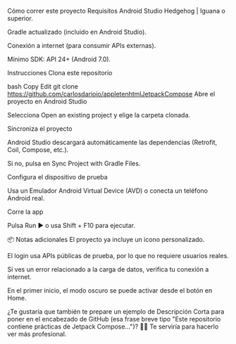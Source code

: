 Cómo correr este proyecto
Requisitos
Android Studio Hedgehog | Iguana o superior.

Gradle actualizado (incluido en Android Studio).

Conexión a internet (para consumir APIs externas).

Mínimo SDK: API 24+ (Android 7.0).

Instrucciones
Clona este repositorio

bash
Copy
Edit
git clone https://github.com/carlosdarioio/appletenhtmlJetpackCompose
Abre el proyecto en Android Studio

Selecciona Open an existing project y elige la carpeta clonada.

Sincroniza el proyecto

Android Studio descargará automáticamente las dependencias (Retrofit, Coil, Compose, etc.).

Si no, pulsa en Sync Project with Gradle Files.

Configura el dispositivo de prueba

Usa un Emulador Android Virtual Device (AVD) o conecta un teléfono Android real.

Corre la app

Pulsa Run ▶️ o usa Shift + F10 para ejecutar.

📦 Notas adicionales
El proyecto ya incluye un icono personalizado.

El login usa APIs públicas de prueba, por lo que no requiere usuarios reales.

Si ves un error relacionado a la carga de datos, verifica tu conexión a internet.

En el primer inicio, el modo oscuro se puede activar desde el botón en Home.

¿Te gustaría que también te prepare un ejemplo de Descripción Corta para poner en el encabezado de GitHub (esa frase breve tipo "Este repositorio contiene prácticas de Jetpack Compose...")? 🚀🎯
Te serviría para hacerlo ver más profesional.
